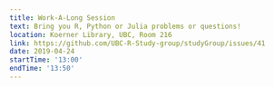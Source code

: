 ```yaml
---
title: Work-A-Long Session
text: Bring you R, Python or Julia problems or questions!
location: Koerner Library, UBC, Room 216
link: https://github.com/UBC-R-Study-group/studyGroup/issues/41
date: 2019-04-24
startTime: '13:00'
endTime: '13:50'
---
```


